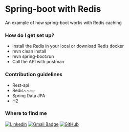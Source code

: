 # Spring-boot with Redis #

An example of how spring-boot works with Redis caching

### How do I get set up? ###
* Install the Redis in your local or download Redis docker
* mvn clean install
* mvn spring-boot:run
* Call the API with postman

### Contribution guidelines ###
* Rest-api
* Redis~~~~
* Spring Data JPA
* H2


<h3>Where to find me</h3>

[![Linkedin](https://img.shields.io/badge/-MohammadShadnik-blue?style=flat-square&logo=Linkedin&logoColor=white&link=https://www.linkedin.com/in/mohammad-shadnik-9b6584aa/)](https://www.linkedin.com/in/mohammad-shadnik-9b6584aa/)
[![Gmail Badge](https://img.shields.io/badge/-mohammad.shadnik@gmail.com-006bed?style=flat-square&logo=Gmail&logoColor=white&link=mailto:mohammad.shadnik@gmail.com)](mailto:mohammad.shadnik@gmail.com)
[![GitHub](https://img.shields.io/github/followers/iuricode?label=follow&style=social)](https://github.com/MohShad)
